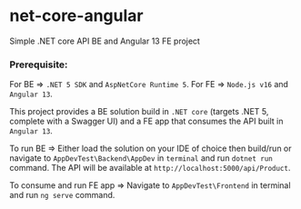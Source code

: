# net-core-angular
Simple .NET core API BE and Angular 13 FE project

### Prerequisite:

For BE => `.NET 5 SDK` and `AspNetCore Runtime 5`.
For FE => `Node.js v16` and `Angular 13`.

This project provides a BE solution build in `.NET core` (targets .NET 5, complete with a Swagger UI) and a FE app that consumes the API built in `Angular 13`.

To run BE => Either load the solution on your IDE of choice then build/run or navigate to `AppDevTest\Backend\AppDev` in `terminal` and run `dotnet run` command.
The API will be available at `http://localhost:5000/api/Product`.

To consume and run FE app => Navigate to `AppDevTest\Frontend` in terminal and run `ng serve` command.
